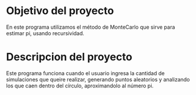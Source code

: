 # Objetivo del proyecto 
En este programa utilizamos el método de MonteCarlo que sirve para estimar pi, usando recursividad.

# Descripcion del proyecto 
Este programa funciona cuando el usuario ingresa la cantidad de simulaciones que queire realizar, generando puntos aleatorios y analizando los que caen dentro del círculo, aproximandolo al número pi.
